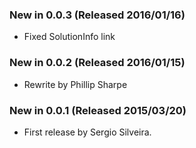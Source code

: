### New in 0.0.3 (Released 2016/01/16)
* Fixed SolutionInfo link

### New in 0.0.2 (Released 2016/01/15)
* Rewrite by Phillip Sharpe

### New in 0.0.1 (Released 2015/03/20)
* First release by Sergio Silveira.
